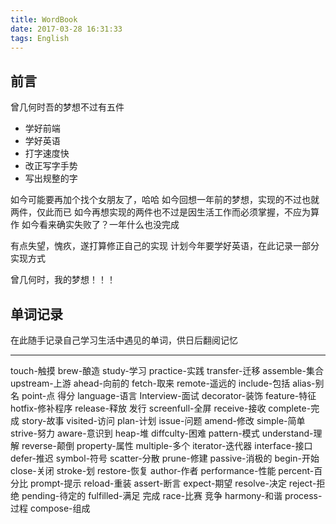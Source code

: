 ```yaml
---
title: WordBook
date: 2017-03-28 16:31:33
tags: English
---
```


## 前言
曾几何时吾的梦想不过有五件

- 学好前端
- 学好英语
- 打字速度快
- 改正写字手势
- 写出规整的字

如今可能要再加个找个女朋友了，哈哈
如今回想一年前的梦想，实现的不过也就两件，仅此而已
如今再想实现的两件也不过是因生活工作而必须掌握，不应为算作
如今看来确实失败了？一年什么也没完成

有点失望，愧疚，遂打算修正自己的实现
计划今年要学好英语，在此记录一部分实现方式

曾几何时，我的梦想！！！

## 单词记录
在此随手记录自己学习生活中遇见的单词，供日后翻阅记忆

-------------------

touch-触摸
brew-酿造
study-学习
practice-实践
transfer-迁移
assemble-集合
upstream-上游
ahead-向前的
fetch-取来
remote-遥远的
include-包括
alias-别名
point-点 得分
language-语言
Interview-面试
decorator-装饰
feature-特征
hotfix-修补程序
release-释放 发行
screenfull-全屏
receive-接收
complete-完成
story-故事
visited-访问
plan-计划
issue-问题
amend-修改
simple-简单
strive-努力
aware-意识到
heap-堆
diffculty-困难
pattern-模式
understand-理解
reverse-颠倒
property-属性
multiple-多个
iterator-迭代器
interface-接口
defer-推迟
symbol-符号
scatter-分散
prune-修建
passive-消极的
begin-开始
close-关闭
stroke-划
restore-恢复
author-作者
performance-性能
percent-百分比
prompt-提示
reload-重装
assert-断言
expect-期望
resolve-决定
reject-拒绝
pending-待定的
fulfilled-满足 完成
race-比赛 竞争
harmony-和谐
process-过程
compose-组成









